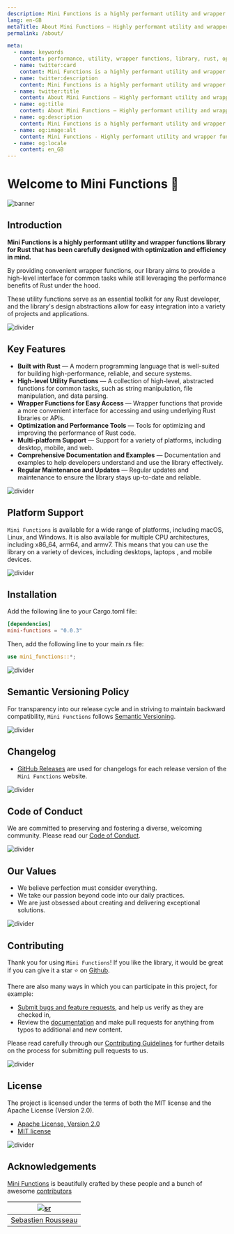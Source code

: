```yaml
---
description: Mini Functions is a highly performant utility and wrapper functions library for Rust that has been carefully designed with optimization and efficiency in mind.
lang: en-GB
metaTitle: About Mini Functions — Highly performant utility and wrapper functions library for Rust
permalink: /about/

meta:
  - name: keywords
    content: performance, utility, wrapper functions, library, rust, optimization, efficiency, high-level abstractions
  - name: twitter:card
    content: Mini Functions is a highly performant utility and wrapper functions library for Rust that has been carefully designed with optimization and efficiency in mind.
  - name: twitter:description
    content: Mini Functions is a highly performant utility and wrapper functions library for Rust that has been carefully designed with optimization and efficiency in mind.
  - name: twitter:title
    content: About Mini Functions — Highly performant utility and wrapper functions library for Rust
  - name: og:title
    content: About Mini Functions — Highly performant utility and wrapper functions library for Rust
  - name: og:description
    content: Mini Functions is a highly performant utility and wrapper functions library for Rust that has been carefully designed with optimization and efficiency in mind.
  - name: og:image:alt
    content: Mini Functions - Highly performant utility and wrapper functions library for Rust
  - name: og:locale
    content: en_GB
---
```


# Welcome to Mini Functions 👋

![banner]

## Introduction

**Mini Functions is a highly performant utility and wrapper functions
library for Rust that has been carefully designed with optimization and
efficiency in mind.**

By providing convenient wrapper functions, our library aims to provide
a high-level interface for common tasks while still leveraging the
performance benefits of Rust under the hood.

These utility functions serve as an essential toolkit for any Rust
developer, and the library's design abstractions allow for easy
integration into a variety of projects and applications.

![divider][divider]

## Key Features

- **Built with Rust** — A modern programming language that is well-suited for
  building high-performance, reliable, and secure systems.
- **High-level Utility Functions** — A collection of high-level, abstracted functions for common tasks,
  such as string manipulation, file manipulation, and data parsing.
- **Wrapper Functions for Easy Access** — Wrapper functions that
  provide a more convenient interface for accessing and using
  underlying Rust libraries or APIs.
- **Optimization and Performance Tools** — Tools for optimizing and
  improving the performance of Rust code.
- **Multi-platform Support** — Support for a variety of platforms,
  including desktop, mobile, and web.
- **Comprehensive Documentation and Examples** — Documentation and
  examples to help developers understand and use the library effectively.
- **Regular Maintenance and Updates** — Regular updates and maintenance
  to ensure the library stays up-to-date and reliable.

![divider][divider]

## Platform Support

`Mini Functions` is available for a wide range of platforms, including
macOS, Linux, and Windows. It is also available for multiple CPU
architectures, including x86_64, arm64, and armv7. This means that you
can use the library on a variety of devices, including desktops, laptops
, and mobile devices.

![divider][divider]

## Installation

Add the following line to your Cargo.toml file:

```toml
[dependencies]
mini-functions = "0.0.3"
```

Then, add the following line to your main.rs file:

```rust
use mini_functions::*;
```

![divider][divider]

## Semantic Versioning Policy

For transparency into our release cycle and in striving to maintain
backward compatibility, `Mini Functions` follows
[Semantic Versioning][7].

![divider][divider]

## Changelog

- [GitHub Releases][8] are used for changelogs for each release version
  of the `Mini Functions` website.

![divider][divider]

## Code of Conduct

We are committed to preserving and fostering a diverse, welcoming
community. Please read our [Code of Conduct][4].

![divider][divider]

## Our Values

- We believe perfection must consider everything.
- We take our passion beyond code into our daily practices.
- We are just obsessed about creating and delivering exceptional
  solutions.

![divider][divider]

## Contributing

Thank you for using `Mini Functions`! If you like the library, it would
be great if you can give it a star ⭐ on [Github][6].

There are also many ways in which you can participate in this project,
for example:

- [Submit bugs and feature requests][3], and help us verify as they are
  checked in,
- Review the [documentation][0] and make pull requests for anything from
  typos to additional and new content.

Please read carefully through our
[Contributing Guidelines][4] for further details on the
process for submitting pull requests to us.

![divider][divider]

## License

The project is licensed under the terms of both the MIT license and the
Apache License (Version 2.0).

- [Apache License, Version 2.0][1]
- [MIT license][2]

![divider][divider]

## Acknowledgements

[Mini Functions][0] is beautifully crafted by these people and a bunch
of awesome [contributors][5]

|       [![sr]][sr-url]        |
| :--------------------------: |
| [Sebastien Rousseau][sr-url] |

[0]: https://minifunctions.com 'Mini Functions website'
[1]: http://www.apache.org/licenses/LICENSE-2.0 'Apache License, Version 2.0'
[2]: http://opensource.org/licenses/MIT 'MIT License'
[3]: https://github.com/sebastienrousseau/mini-functions.github.io/issues 'GitHub Issues for Mini Functions'
[4]: https://raw.githubusercontent.com/sebastienrousseau/mini-functions.github.io/main/.github/CONTRIBUTING.md 'Contributing Guidelines'
[5]: https://github.com/sebastienrousseau/mini-functions.github.io/graphs/contributors 'List of contributors'
[6]: https://github.com/sebastienrousseau/mini-functions.github.io/ 'GitHub repository for Mini Functions'
[7]: http://semver.org/ 'Semantic Versioning 2.0.0'
[8]: https://raw.githubusercontent.com/sebastienrousseau/mini-functions.github.io/releases 'GitHub Releases for the Mini Functions website'
[banner]: https://raw.githubusercontent.com/sebastienrousseau/vault/main/assets/banners/banner-mini-functions.svg 'Banner for Mini Functions'
[divider]: https://raw.githubusercontent.com/sebastienrousseau/vault/main/assets/elements/divider.svg 'Divider for Mini Functions website'
[sr-url]: https://github.com/sebastienrousseau 'Sebastien Rousseau'
[sr]: https://avatars0.githubusercontent.com/u/1394998?s=117 'Sebastien Rousseau'
